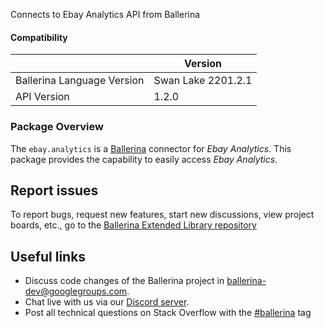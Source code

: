 Connects to Ebay Analytics API from Ballerina

#### Compatibility
|                               | Version         |
|-------------------------------|-----------------|
| Ballerina Language Version    | Swan Lake 2201.2.1|
| API Version                   | 1.2.0           |

### Package Overview
The `ebay.analytics` is a [Ballerina](https://ballerina.io/) connector for *Ebay Analytics*.
This package provides the capability to easily access *Ebay Analytics*.
## Report issues
To report bugs, request new features, start new discussions, view project boards, etc., go to the [Ballerina Extended Library repository](https://github.com/ballerina-platform/ballerina-extended-library)

## Useful links
- Discuss code changes of the Ballerina project in [ballerina-dev@googlegroups.com](mailto:ballerina-dev@googlegroups.com).
- Chat live with us via our [Discord server](https://discord.gg/ballerinalang).
- Post all technical questions on Stack Overflow with the [#ballerina](https://stackoverflow.com/questions/tagged/ballerina) tag
